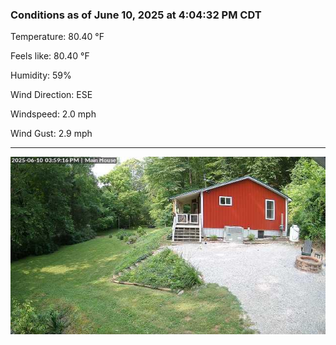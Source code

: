 ### Conditions as of June 10, 2025 at 4:04:32 PM CDT 

Temperature: 80.40 &deg;F

Feels like: 80.40 &deg;F

Humidity: 59%

Wind Direction: ESE

Windspeed: 2.0 mph

Wind Gust: 2.9 mph

---

<img src="./images/latest.jpeg"/>

